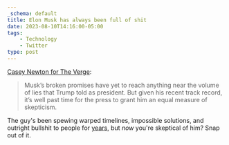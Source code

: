 ```yaml
---
_schema: default
title: Elon Musk has always been full of shit
date: 2023-08-10T14:16:00-05:00
tags:
    - Technology
    - Twitter
type: post
---
```

[Casey Newton for The Verge](https://www.theverge.com/2023/8/8/23824184/elon-musk-news-coverage-criticism):

> Musk’s broken promises have yet to reach anything near the volume of lies that Trump told as president. But given his recent track record, it’s well past time for the press to grant him an equal measure of skepticism.

The guy's been spewing warped timelines, impossible solutions, and outright bullshit to people for <a href="https://www.rollingstone.com/culture/culture-lists/elon-musk-twitter-zuckerberg-lies-1234808808/funding-secured-1234808816/" target="_blank" rel="noopener">years</a>, but *now* you're skeptical of him? Snap out of it.